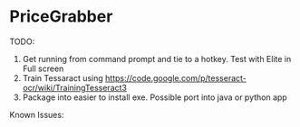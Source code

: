 PriceGrabber
============
TODO:
1. Get running from command prompt and tie to a hotkey. Test with Elite in Full screen
2. Train Tessaract using https://code.google.com/p/tesseract-ocr/wiki/TrainingTesseract3
3. Package into easier to install exe. Possible port into java or python app


Known Issues:
